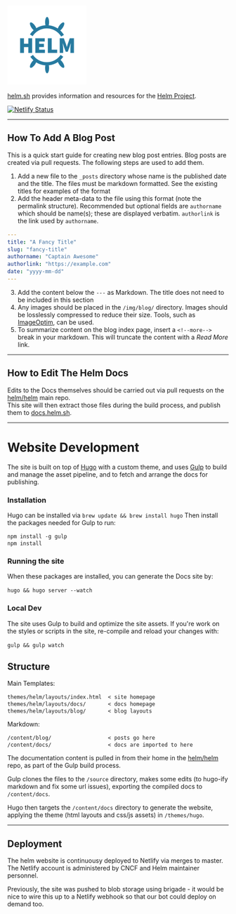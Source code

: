 ![Helm project logo](./themes/helm/static/img/apple-touch-icon.png)

[helm.sh](https://helm.sh) provides information and resources for the [Helm Project](https://github.com/helm/helm).

[![Netlify Status](https://api.netlify.com/api/v1/badges/8ffabb30-f2f4-45cc-b0fa-1b4adda00b5e/deploy-status)](https://app.netlify.com/sites/helm-merge/deploys)

---

## How To Add A Blog Post

This is a quick start guide for creating new blog post entries. Blog posts are
created via pull requests. The following steps are used to add them.

1) Add a new file to the `_posts` directory whose name is the published date and the title. The files must be markdown formatted. See the existing titles for examples of the format
2) Add the header meta-data to the file using this format (note the permalink structure). Recommended but optional fields are `authorname` which should be name(s); these are displayed verbatim. `authorlink` is the link used by `authorname`.
```yaml
---
title: "A Fancy Title"
slug: "fancy-title"
authorname: "Captain Awesome"
authorlink: "https://example.com"
date: "yyyy-mm-dd"
---
```
3) Add the content below the `---` as Markdown. The title does not need to be included in this section
4) Any images should be placed in the `/img/blog/` directory. Images should be losslessly compressed to reduce their size. Tools, such as [ImageOptim](https://imageoptim.com/), can be used.
5) To summarize content on the blog index page, insert a `<!--more-->` break in your markdown. This will truncate the content with a _Read More_ link. 

---

## How to Edit The Helm Docs

Edits to the Docs themselves should be carried out via pull requests on the [helm/helm](https://github.com/helm/helm/tree/master/docs) main repo.  
This site will then extract those files during the build process, and publish them to [docs.helm.sh](https://docs.helm.sh).

---

# Website Development

The site is built on top of [Hugo](https://gohugo.io/) with a custom theme, and uses [Gulp](https://gulpjs.com/) to build and manage the asset pipeline, and to fetch and arrange the docs for publishing.

### Installation

Hugo can be installed via `brew update && brew install hugo`
Then install the packages needed for Gulp to run:

```
npm install -g gulp
npm install
```

### Running the site

When these packages are installed, you can generate the Docs site by:

`hugo && hugo server --watch`

### Local Dev

The site uses Gulp to build and optimize the site assets. If you're work on the styles or scripts in the site, re-compile and reload your changes with:

`gulp && gulp watch`

## Structure

Main Templates:

```
themes/helm/layouts/index.html  < site homepage
themes/helm/layouts/docs/       < docs homepage
themes/helm/layouts/blog/       < blog layouts
```

Markdown:

```
/content/blog/                  < posts go here
/content/docs/                  < docs are imported to here   
```

The documentation content is pulled in from their home in the [helm/helm](https://github.com/helm/helm/tree/master/docs) repo, as part of the Gulp build process.

Gulp clones the files to the `/source` directory, makes some edits (to hugo-ify markdown and fix some url issues), exporting the compiled docs to `/content/docs`. 

Hugo then targets the `/content/docs` directory to generate the website, applying the theme (html layouts and css/js assets) in `/themes/hugo`.

---

## Deployment

The helm website is continuousy deployed to Netlify via merges to master. The Netlify account is administered by CNCF and Helm maintainer personnel.

Previously, the site was pushed to blob storage using brigade - it would be nice to wire this up to a Netlify webhook so that our bot could deploy on demand too.
